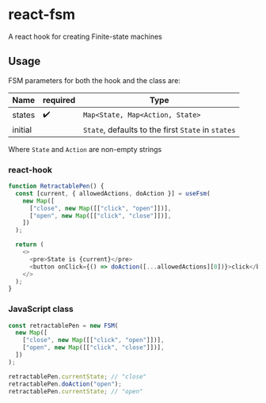 # react-fsm

A react hook for creating Finite-state machines

## Usage

FSM parameters for both the hook and the class are:

| Name    | required | Type                                               |
| ------- | -------- | -------------------------------------------------- |
| states  | ✔️       | `Map<State, Map<Action, State>`                    |
| initial |          | `State`, defaults to the first `State` in `states` |

Where `State` and `Action` are non-empty strings

### react-hook

```javascript
function RetractablePen() {
  const [current, { allowedActions, doAction }] = useFsm(
    new Map([
      ["close", new Map([["click", "open"]])],
      ["open", new Map([["click", "close"]])],
    ])
  );

  return (
    <>
      <pre>State is {current}</pre>
      <button onClick={() => doAction([...allowedActions][0])}>click</button>
    </>
  );
}
```

### JavaScript class

```javascript
const retractablePen = new FSM(
  new Map([
    ["close", new Map([["click", "open"]])],
    ["open", new Map([["click", "close"]])],
  ])
);

retractablePen.currentState; // "close"
retractablePen.doAction("open");
retractablePen.currentState; // "open"
```
